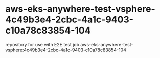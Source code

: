 # aws-eks-anywhere-test-vsphere-4c49b3e4-2cbc-4a1c-9403-c10a78c83854-104
repository for use with E2E test job aws-eks-anywhere-test-vsphere:4c49b3e4-2cbc-4a1c-9403-c10a78c83854-104
